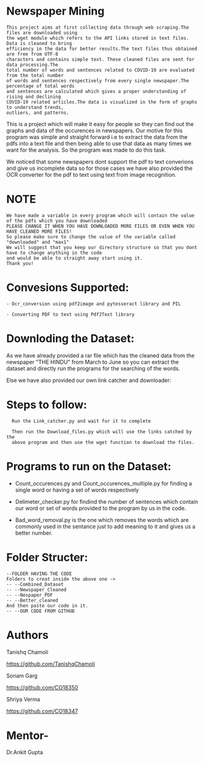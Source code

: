 # Newspaper Mining

    This project aims at first collecting data through web scraping.The files are downloaded using
    the wget module which refers to the API links stored in text files. Data is cleaned to bring 
    efficiency in the data for better results.The text files thus obtained are free from UTF-8
    characters and contains simple text. These cleaned files are sent for data processing.The
    total number of words and sentences related to COVID-19 are evaluated from the total number
    of words and sentences respectively from every single newspaper.The percentage of total words
    and sentences are calculated which gives a proper understanding of rising and declining
    COVID-19 related articles.The data is visualized in the form of graphs to understand trends,
    outliers, and patterns.


This is a project which will make it easy for people so they can find out the graphs and data
of the occurences in newspapers. Our motive for this program was simple and straight forward
i.e to extract the data from the pdfs into a text file and then being able to use that data as
many times we want for the analysis. So the program was made to do this task.


We noticed that some newspapers dont support the pdf to text converions and give us incomplete
data so for those cases we have also provided the OCR converter for the pdf to text using text
from image recognition.


# NOTE

    We have made a variable in every program which will contain the value of the pdfs which you have downloaded
    PLEASE CHANGE IT WHEN YOU HAVE DOWNLOADED MORE FILES OR EVEN WHEN YOU HAVE CLEANED MORE FILES!
    So please make sure to change the value of the variable called "downloaded" and "max1"
    We will suggest that you keep our directory structure so that you dont have to change anything in the code
    and would be able to straight away start using it.
    Thank you!

# Convesions Supported:

    - Ocr_conversion using pdf2image and pytesseract library and PIL

    - Converting PDF to text using Pdf2Text library


# Downloding the Dataset:


As we have already provided a rar file which has the cleaned data from the newspaper
"THE HINDU" from March to June so you can extract the dataset and directly run the
programs for the searching of the words.

Else we have also provided our own link catcher and downloader:

# Steps to follow:
      
      Run the Link_catcher.py and wait for it to complete
      
      Then run the Download_files.py which will use the links catched by the
      above program and then use the wget function to download the files.

# Programs to run on the Dataset:


- Count_occurences.py and Count_occurences_multiple.py for finding a single word or having a set of words respectively 

- Delimeter_checker.py for findind the number of sentences which contain our word or set of words provided to the program by us in the code.

- Bad_word_removal.py is the one which removes the words which are commonly used in the sentance just to add meaning to it and gives us a better number.


# Folder Structer:

    --FOLDER HAVING THE CODE
    Folders to creat inside the above one ->
    -- --Combined_Dataset
    -- --Newspaper_Cleaned
    -- --Nespaper_PDF
    -- --Better_cleaned
    And then paste our code in it.
    -- --OUR CODE FROM GITHUB
    
# Authors
Tanishq Chamoli

https://github.com/TanishqChamoli

Sonam Garg

https://github.com/CO18350

Shriya Verma

https://github.com/CO18347

# Mentor-
Dr.Ankit Gupta
